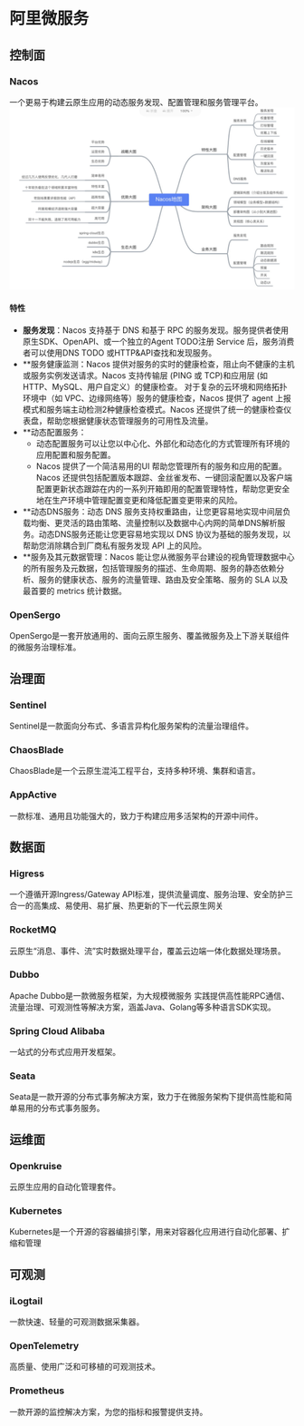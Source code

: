 # 阿里微服务

## 控制面
### Nacos
⼀个更易于构建云原生应用的动态服务发现、配置管理和服务管理平台。  
![img.png](img.png)
#### 特性
- **服务发现**：Nacos 支持基于 DNS 和基于 RPC 的服务发现。服务提供者使用 原生SDK、OpenAPI、或一个独立的Agent TODO注册 Service 后，服务消费者可以使用DNS TODO 或HTTP&API查找和发现服务。
- **服务健康监测：Nacos 提供对服务的实时的健康检查，阻止向不健康的主机或服务实例发送请求。Nacos 支持传输层 (PING 或 TCP)和应用层 (如 HTTP、MySQL、用户自定义）的健康检查。 对于复杂的云环境和网络拓扑环境中（如 VPC、边缘网络等）服务的健康检查，Nacos 提供了 agent 上报模式和服务端主动检测2种健康检查模式。Nacos 还提供了统一的健康检查仪表盘，帮助您根据健康状态管理服务的可用性及流量。
- **动态配置服务：
  - 动态配置服务可以让您以中心化、外部化和动态化的方式管理所有环境的应用配置和服务配置。
  - Nacos 提供了一个简洁易用的UI 帮助您管理所有的服务和应用的配置。Nacos 还提供包括配置版本跟踪、金丝雀发布、一键回滚配置以及客户端配置更新状态跟踪在内的一系列开箱即用的配置管理特性，帮助您更安全地在生产环境中管理配置变更和降低配置变更带来的风险。
- **动态DNS服务：动态 DNS 服务支持权重路由，让您更容易地实现中间层负载均衡、更灵活的路由策略、流量控制以及数据中心内网的简单DNS解析服务。动态DNS服务还能让您更容易地实现以 DNS 协议为基础的服务发现，以帮助您消除耦合到厂商私有服务发现 API 上的风险。
- **服务及其元数据管理：Nacos 能让您从微服务平台建设的视角管理数据中心的所有服务及元数据，包括管理服务的描述、生命周期、服务的静态依赖分析、服务的健康状态、服务的流量管理、路由及安全策略、服务的 SLA 以及最首要的 metrics 统计数据。
### OpenSergo
OpenSergo是⼀套开放通用的、面向云原生服务、覆盖微服务及上下游关联组件的微服务治理标准。
## 治理面
### Sentinel
Sentinel是⼀款面向分布式、多语言异构化服务架构的流量治理组件。
### ChaosBlade
ChaosBlade是⼀个云原生混沌工程平台，支持多种环境、集群和语言。
### AppActive
一款标准、通用且功能强大的，致力于构建应用多活架构的开源中间件。
## 数据面
### Higress
⼀个遵循开源Ingress/Gateway API标准，提供流量调度、服务治理、安全防护三合⼀的高集成、易使用、易扩展、热更新的下⼀代云原生网关
### RocketMQ
云原生“消息、事件、流”实时数据处理平台，覆盖云边端⼀体化数据处理场景。
### Dubbo
Apache Dubbo是⼀款微服务框架，为⼤规模微服务 实践提供⾼性能RPC通信、流量治理、可观测性等解决⽅案，涵盖Java、Golang等多种语⾔SDK实现。
### Spring Cloud Alibaba
一站式的分布式应用开发框架。
### Seata
Seata是⼀款开源的分布式事务解决方案，致力于在微服务架构下提供高性能和简单易用的分布式事务服务。
## 运维面
### Openkruise
云原生应用的自动化管理套件。
### Kubernetes
Kubernetes是⼀个开源的容器编排引擎，用来对容器化应用进行自动化部署、扩缩和管理
## 可观测
### iLogtail
一款快速、轻量的可观测数据采集器。
### OpenTelemetry
高质量、使用广泛和可移植的可观测技术。
### Prometheus
一款开源的监控解决方案，为您的指标和报警提供支持。